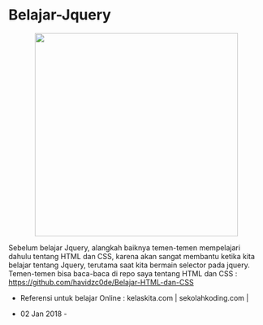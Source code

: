 # Belajar-Jquery

<div align="center">
	<img src="http://www.phpcodify.com/wp-content/uploads/2017/10/jQuery-Disable-Button%E2%80%8A-%E2%80%8ADisabling-and-Enabling-Buttons-with-jQuery.png" width="400px">
</div>

Sebelum belajar Jquery, alangkah baiknya temen-temen mempelajari dahulu tentang HTML dan CSS, karena akan sangat membantu ketika kita belajar tentang Jquery, terutama saat kita bermain selector pada jquery.
Temen-temen bisa baca-baca di repo saya tentang HTML dan CSS : https://github.com/havidzc0de/Belajar-HTML-dan-CSS

- Referensi untuk belajar Online :
kelaskita.com | sekolahkoding.com | 


- 02 Jan 2018 -
